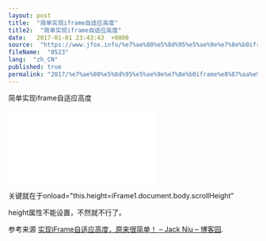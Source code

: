 ```yaml
---
layout: post
title:  "简单实现iframe自适应高度"
title2:  "简单实现iframe自适应高度"
date:   2017-01-01 23:43:43  +0800
source:  "https://www.jfox.info/%e7%ae%80%e5%8d%95%e5%ae%9e%e7%8e%b0iframe%e8%87%aa%e9%80%82%e5%ba%94%e9%ab%98%e5%ba%a6.html"
fileName:  "0523"
lang:  "zh_CN"
published: true
permalink: "2017/%e7%ae%80%e5%8d%95%e5%ae%9e%e7%8e%b0iframe%e8%87%aa%e9%80%82%e5%ba%94%e9%ab%98%e5%ba%a6.html"
---
```




简单实现iframe自适应高度

<iframe id=”iFrame1″ name=”iFrame1″ width=”100%” onload=”this.height=iFrame1.document.body.scrollHeight” frameborder=”0″ src=”index.htm”></iframe>

关键就在于onload=”this.height=iFrame1.document.body.scrollHeight”

height属性不能设置，不然就不行了。 

参考来源 [实现iFrame自适应高度，原来很简单！ – Jack Niu – 博客园](http://www.cnblogs.com/skywind/archive/2007/07/24/829550.html).
